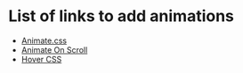 # List of links to add animations


* [Animate.css](https://animate.style/)
* [Animate On Scroll](https://michalsnik.github.io/aos/)
* [Hover CSS](http://ianlunn.github.io/Hover/)
